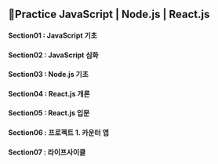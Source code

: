 ## 🚀Practice JavaScript | Node.js | React.js

#### Section01 : JavaScript 기초

#### Section02 : JavaScript 심화

#### Section03 : Node.js 기초

#### Section04 : React.js 개론

#### Section05 : React.js 입문

#### Section06 : 프로젝트 1. 카운터 앱

#### Section07 : 라이프사이클

